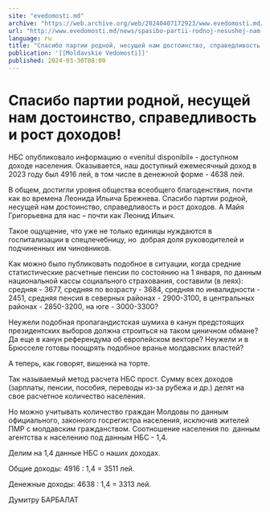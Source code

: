 ```yaml
---
site: "evedomosti.md"
archive: "https://web.archive.org/web/20240407172923/www.evedomosti.md/news/spasibo-partii-rodnoj-nesushej-nam-dostoinstvo-spravedlivost"
url: "http://www.evedomosti.md/news/spasibo-partii-rodnoj-nesushej-nam-dostoinstvo-spravedlivost"
language: ru
title: "Спасибо партии родной, несущей нам достоинство, справедливость и рост доходов!"
publication: '[[Moldavskie Vedomosti]]'
published: 2024-03-30T08:00
---
```


# Спасибо партии родной, несущей нам достоинство, справедливость и рост доходов!

НБС опубликовало информацию о «venitul disponibil» - доступном доходе населения. Оказывается, наш доступный ежемесячный доход в 2023 году был 4916 лей, в том числе в денежной форме - 4638 лей.

В общем, достигли уровня общества всеобщего благоденствия, почти как во времена Леонида Ильича Брежнева. Спасибо партии родной, несущей нам достоинство, справедливость и рост доходов. А Майя Григорьевна для нас – почти как Леонид Ильич.

Такое ощущение, что уже не только единицы нуждаются в госпитализации в спецлечебницу, но  добрая доля руководителей и подчиненных им чиновников.

Как можно было публиковать подобное в ситуации, когда средние статистические расчетные пенсии по состоянию на 1 января, по данным национальной кассы социального страхования, составили (в леях): средняя - 3677, средняя по возрасту - 3684, средняя по инвалидности - 2451, средняя пенсия в северных районах - 2900-3100, в центральных районах - 2850-3200, на юге - 3000-3300?

Неужели подобная пропагандистская шумиха в канун предстоящих президентских выборов должна строиться на таком циничном обмане? Да еще в канун референдума об европейском векторе? Неужели и в Брюсселе готовы поощрять подобное вранье молдавских властей?

А теперь, как говорят, вишенка на торте.

Так называемый метод расчета НБС прост. Сумму всех доходов (зарплаты, пенсии, пособия, переводы из-за рубежа и др.) делят на свое расчетное количество населения.

Но можно учитывать количество граждан Молдовы по данным официального, законного госрегистра населения, исключив жителей ПМР с молдавским гражданством. Соотношение населения по  данным агентства к населению под данным НБС - 1,4.

Делим на 1,4 данные НБС о наших доходах.

Общие доходы: 4916 : 1,4 = 3511 лей.

Денежные доходы: 4638 : 1,4 = 3313 лей.

Думитру БАРБАЛАТ